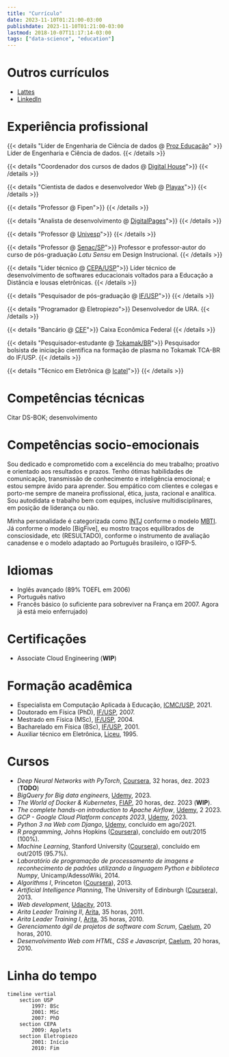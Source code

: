```yaml
---
title: "Currículo"
date: 2023-11-10T01:21:00-03:00
publishdate: 2023-11-10T01:21:00-03:00
lastmod: 2018-10-07T11:17:14-03:00
tags: ["data-science", "education"]
---
```

# Outros currículos

- [Lattes](http://lattes.cnpq.br/6688104156301227)
- [LinkedIn](https://linkedin/in/irpagnossin)

# Experiência profissional

{{< details "Líder de Engenharia de Ciência de dados @ [Proz Educação](https://prozeducacao.com.br/)" >}}
Líder de Engenharia e Ciência de dados.
{{< /details >}}

{{< details "Coordenador dos cursos de dados @ [Digital House](https://www.digitalhouse.com/br)">}}
{{< /details >}}

{{< details "Cientista de dados e desenvolvedor Web @ [Playax](https://playax.com/)">}}
{{< /details >}}

{{< details "Professor @ Fipen">}}
{{< /details >}}

{{< details "Analista de desenvolvimento @ [DigitalPages](https://www.digitalpages.com.br/)">}}
{{< /details >}}

{{< details "Professor @ [Univesp](https://univesp.br/)">}}
{{< /details >}}

{{< details "Professor @ [Senac/SP](https://www.sp.senac.br/)">}}
Professor e professor-autor do curso de pós-graduação _Latu Sensu_ em Design Instrucional.
{{< /details >}}

{{< details "Líder técnico @ [CEPA/USP](http://cepa.if.usp.br)">}}
Líder técnico de desenvolvimento de softwares educacionais voltados para a Educação a Distância e lousas eletrônicas.
{{< /details >}}

{{< details "Pesquisador de pós-graduação @ [IF/USP](https://portal.if.usp.br/)">}}
{{< /details >}}

{{< details "Programador @ Eletropiezo">}}
Desenvolvedor de URA.
{{< /details >}}

{{< details "Bancário @ [CEF](https://www.caixa.gov.br/)">}}
Caixa Econômica Federal
{{< /details >}}

{{< details "Pesquisador-estudante @ [Tokamak/BR](https://portal.if.usp.br/imprensa/pt-br/media-gallery/detail/325/2477)">}}
Pesquisador bolsista de iniciação científica na formação de plasma no Tokamak TCA-BR do IF/USP.
{{< /details >}}

{{< details "Técnico em Eletrônica @ [Icatel](https://icatel.com.br/)">}}
{{< /details >}}

# Competências técnicas
Citar DS-BOK; desenvolvimento

# Competências socio-emocionais
Sou dedicado e comprometido com a excelência do meu trabalho; proativo e orientado aos resultados e prazos. Tenho ótimas habilidades de comunicação, transmissão de conhecimento e inteligência emocional; e estou sempre ávido para aprender. Sou empático com clientes e colegas e porto-me sempre de maneira profissional, ética, justa, racional e analítica. Sou autodidata e trabalho bem com equipes, inclusive multidisciplinares, em posição de liderança ou não.

Minha personalidade é categorizada como [INTJ](https://www.16personalities.com/intj-personality) conforme o modelo [MBTI](https://www.16personalities.com/personality-types). Já conforme o modelo [BigFive], eu mostro traços equilibrados de consciosidade, etc (RESULTADO), conforme o instrumento de avaliação canadense e o modelo adaptado ao Português brasileiro, o IGFP-5.

# Idiomas

- Inglês avançado (89% TOEFL em 2006)
- Português nativo
- Francês básico (o suficiente para sobreviver na França em 2007. Agora já está meio enferrujado)

# Certificações

- Associate Cloud Engineering (**WIP**)

# Formação acadêmica
- Especialista em Computação Aplicada à Educação, [ICMC/USP](https://especializacao.icmc.usp.br/), 2021.
- Doutorado em Física (PhD), [IF/USP](https://portal.if.usp.br/ifusp/), 2007.
- Mestrado em Física (MSc), [IF/USP](https://portal.if.usp.br/ifusp/), 2004.
- Bacharelado em Física (BSc), [IF/USP](https://portal.if.usp.br/ifusp/), 2001.
- Auxiliar técnico em Eletrônica, [Liceu](https://www.liceuescola.com.br/), 1995.

# Cursos
- _Deep Neural Networks with PyTorch_, [Coursera](https://www.coursera.org/learn/deep-neural-networks-with-pytorch), 32 horas, dez. 2023 (**TODO**)
- _BigQuery for Big data engineers_, [Udemy](https://www.udemy.com/), 2023.
- _The World of Docker & Kubernetes_, [FIAP](https://www.fiap.com.br), 20 horas, dez. 2023 (**WIP**).
- _The complete hands-on introduction to Apache Airflow_, [Udemy](https://www.udemy.com/), 2 2023.
- _GCP - Google Cloud Platform concepts 2023_, [Udemy](https://www.udemy.com/), 2023.
- _Python 3 na Web com Django_, [Udemy](https://www.udemy.com/), concluído em ago/2021.
- _R programming_, Johns Hopkins ([Coursera](https://www.coursera.org/)), concluído em out/2015 (100%).
- _Machine Learning_, Stanford University ([Coursera](https://www.coursera.org/)), concluído em out/2015 (95.7%).
- _Laboratório de programação de processamento de imagens e reconhecimento de padrões utilizando a linguagem Python e biblioteca Numpy_, Unicamp/AdessoWiki, 2014.
- _Algorithms I_, Princeton ([Coursera](https://www.coursera.org/)), 2013.
- _Artificial Intelligence Planning_, The University of Edinburgh ([Coursera](https://www.coursera.org/)), 2013.
- _Web development_, [Udacity](udacity.com), 2013.
- _Arita Leader Training II_, [Arita](https://www.arita.com.br/), 35 horas, 2011.
- _Arita Leader Training I_, [Arita](https://www.arita.com.br/), 35 horas, 2010.
- _Gerenciamento ágil de projetos de software com Scrum_, [Caelum](https://www.caelum.com.br/), 20 horas, 2010.
- _Desenvolvimento Web com HTML, CSS e Javascript_, [Caelum](https://www.caelum.com.br/), 20 horas, 2010.

# Linha do tempo

```mermaid
timeline vertial
    section USP
        1997: BSc
        2001: MSc
        2007: PhD
    section CEPA
        2009: Applets
    section Eletropiezo
        2001: Início
        2010: Fim
```

